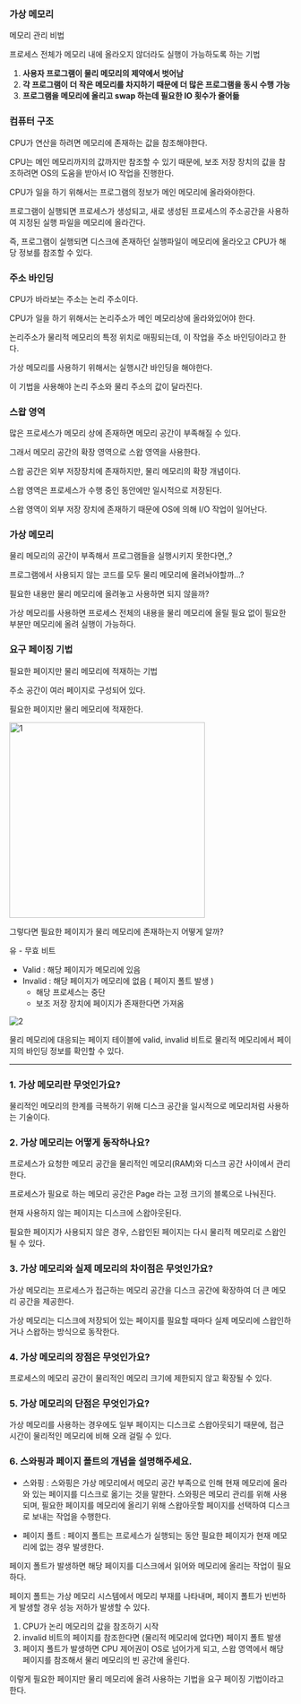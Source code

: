 ### 가상 메모리

메모리 관리 비법

프로세스 전체가 메모리 내에 올라오지 않더라도 실행이 가능하도록 하는 기법

1. **사용자 프로그램이 물리 메모리의 제약에서 벗어남**
2. **각 프로그램이 더 작은 메모리를 차지하기 때문에 더 많은 프로그램을 동시 수행 가능**
3. **프로그램을 메모리에 올리고 swap 하는데 필요한 IO 횟수가 줄어듦**

### 컴퓨터 구조

CPU가 연산을 하려면 메모리에 존재하는 값을 참조해야한다.

CPU는 메인 메모리까지의 값까지만 참조할 수 있기 때문에, 보조 저장 장치의 값을 참조하려면 OS의 도움을 받아서 IO 작업을 진행한다.

CPU가 일을 하기 위해서는 프로그램의 정보가 메인 메모리에 올라와야한다.

프로그램이 실행되면 프로세스가 생성되고, 새로 생성된 프로세스의 주소공간을 사용하여 지정된 실행 파일을 메모리에 올라간다. 

즉, 프로그램이 실행되면 디스크에 존재하던 실행파일이 메모리에 올라오고 CPU가 해당 정보를 참조할 수 있다.

### 주소 바인딩

CPU가 바라보는 주소는 논리 주소이다.

CPU가 일을 하기 위해서는 논리주소가 메인 메모리상에 올라와있어야 한다.

논리주소가 물리적 메모리의 특정 위치로 매핑되는데, 이 작업을 주소 바인딩이라고 한다.

가상 메모리를 사용하기 위해서는 실행시간 바인딩을 해야한다.

이 기법을 사용해야 논리 주소와 물리 주소의 값이 달라진다.

### 스왑 영역

많은 프로세스가 메모리 상에 존재하면 메모리 공간이 부족해질 수 있다.

그래서 메모리 공간의 확장 영역으로 스왑 영역을 사용한다.

스왑 공간은 외부 저장장치에 존재하지만, 물리 메모리의 확장 개념이다.

스왑 영역은 프로세스가 수행 중인 동안에만 일시적으로 저장된다.

스왑 영역이 외부 저장 장치에 존재하기 때문에 OS에 의해 I/O 작업이 일어난다.

### 가상 메모리

물리 메모리의 공간이 부족해서 프로그램들을 실행시키지 못한다면,,?

프로그램에서 사용되지 않는 코드를 모두 물리 메모리에 올려놔야할까…?

필요한 내용만 물리 메모리에 올려놓고 사용하면 되지 않을까?

가상 메모리를 사용하면 프로세스 전체의 내용을 물리 메모리에 올릴 필요 없이 필요한 부분만 메모리에 올려 실행이 가능하다.

### 요구 페이징 기법

필요한 페이지만 물리 메모리에 적재하는 기법

주소 공간이 여러 페이지로 구성되어 있다.

필요한 페이지만 물리 메모리에 적재한다.

<img width="349" alt="1" src="https://github.com/SoftwareMaestro-Backend-Study/cs-study/assets/79205414/164ad8fc-e469-41db-9467-583045edb12f">



그렇다면 필요한 페이지가 물리 메모리에 존재하는지 어떻게 알까?

유 - 무효 비트

- Valid : 해당 페이지가 메모리에 있음
- Invalid : 해당 페이지가 메모리에 없음 ( 페이지 폴트 발생 )
    - 해당 프로세스는 중단
    - 보조 저장 장치에 페이지가 존재한다면 가져옴
    
![2](https://github.com/SoftwareMaestro-Backend-Study/cs-study/assets/79205414/6c969390-1a6e-4b24-bf87-f60327a81d75)



물리 메모리에 대응되는 페이지 테이블에 valid, invalid 비트로 물리적 메모리에서 페이지의 바인딩 정보를 확인할 수 있다.

---

### 1. 가상 메모리란 무엇인가요?

물리적인 메모리의 한계를 극복하기 위해 디스크 공간을 일시적으로 메모리처럼 사용하는 기술이다.


### 2. 가상 메모리는 어떻게 동작하나요?

프로세스가 요청한 메모리 공간을 물리적인 메모리(RAM)와 디스크 공간 사이에서 관리한다.

프로세스가 필요로 하는 메모리 공간은 Page 라는 고정 크기의 블록으로 나눠진다.

현재 사용하지 않는 페이지는 디스크에 스왑아웃된다. 

필요한 페이지가 사용되지 않은 경우, 스왑인된 페이지는 다시 물리적 메모리로 스왑인될 수 있다.

### 3. 가상 메모리와 실제 메모리의 차이점은 무엇인가요?

가상 메모리는 프로세스가 접근하는 메모리 공간을 디스크 공간에 확장하여 더 큰 메모리 공간을 제공한다.

가상 메모리는 디스크에 저장되어 있는 페이지를 필요할 때마다 실제 메모리에 스왑인하거나 스왑하는 방식으로 동작한다.

### 4. 가상 메모리의 장점은 무엇인가요?

프로세스의 메모리 공간이 물리적인 메모리 크기에 제한되지 않고 확장될 수 있다.

### 5. 가상 메모리의 단점은 무엇인가요?

가상 메모리를 사용하는 경우에도 일부 페이지는 디스크로 스왑아웃되기 때문에, 접근 시간이 물리적인 메모리에 비해 오래 걸릴 수 있다.

### 6. 스와핑과 페이지 폴트의 개념을 설명해주세요.

- 스와핑 : 스와핑은 가상 메모리에서 메모리 공간 부족으로 인해 현재 메모리에 올라와 있는 페이지를 디스크로 옮기는 것을 말한다. 스와핑은 메모리 관리를 위해 사용되며, 필요한 페이지를 메모리에 올리기 위해 스왑아웃할 페이지를 선택하여 디스크로 보내는 작업을 수행한다.

- 페이지 폴트 : 페이지 폴트는 프로세스가 실행되는 동안 필요한 페이지가 현재 메모리에 없는 경우 발생한다.

페이지 폴트가 발생하면 해당 페이지를 디스크에서 읽어와 메모리에 올리는 작업이 필요하다.

페이지 폴트는 가상 메모리 시스템에서 메모리 부재를 나타내며, 페이지 폴트가 빈번하게 발생할 경우 성능 저하가 발생할 수 있다.

1. CPU가 논리 메모리의 값을 참조하기 시작
2. invalid 비트의 페이지를 참조한다면 (물리적 메모리에 없다면) 페이지 폴트 발생
3. 페이지 폴트가 발생하면 CPU 제어권이 OS로 넘어가게 되고, 스왑 영역에서 해당 페이지를 참조해서 물리 메모리의 빈 공간에 올린다.

이렇게 필요한 페이지만 물리 메모리에 올려 사용하는 기법을 요구 페이징 기법이라고 한다.
